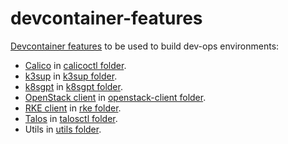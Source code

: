 # devcontainer-features

[Devcontainer features](https://containers.dev/) to be used to build dev-ops environments:
- [Calico](https://docs.tigera.io/calico/latest/reference/calicoctl/) in [calicoctl folder](./src/calicoctl/).
- [k3sup](https://github.com/alexellis/k3sup) in [k3sup folder](./src/k3sup/).
- [k8sgpt](https://github.com/k8sgpt-ai/k8sgpt) in [k8sgpt folder](./src/k8sgpt/).
- [OpenStack client](https://docs.openstack.org/python-openstackclient/latest/) in [openstack-client folder](./src/openstack-client/).
- [RKE client](https://rke.docs.rancher.com/) in [rke folder](./src/rke/).
- [Talos](https://www.talos.dev/) in [talosctl folder](./src/talosctl/).
- Utils in [utils folder](./src/utils/).